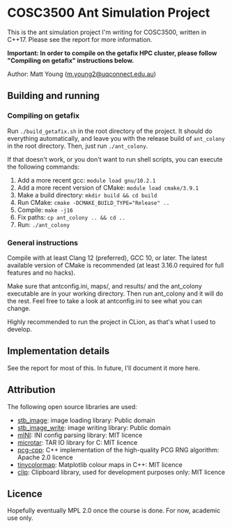 # COSC3500 Ant Simulation Project
This is the ant simulation project I'm writing for COSC3500, written in C++17. Please see the report
for more information.

**Important: In order to compile on the getafix HPC cluster, please follow "Compiling on getafix" 
instructions below.**

Author: Matt Young (m.young2@uqconnect.edu.au)

## Building and running
### Compiling on getafix
Run `./build_getafix.sh` in the root directory of the project. It should do everything automatically,
and leave you with the release build of `ant_colony` in the root directory. Then, just run `./ant_colony`.

If that doesn't work, or you don't want to run shell scripts, you can execute the following commands:

1. Add a more recent gcc: `module load gnu/10.2.1`
2. Add a more recent version of CMake: `module load cmake/3.9.1`
3. Make a build directory: `mkdir build && cd build`
4. Run CMake: `cmake -DCMAKE_BUILD_TYPE="Release" ..`
5. Compile: `make -j16`
6. Fix paths: `cp ant_colony .. && cd ..`
7. Run: `./ant_colony`

### General instructions
Compile with at least Clang 12 (preferred), GCC 10, or later. The latest available version of CMake
is recommended (at least 3.16.0 required for full features and no hacks).

Make sure that antconfig.ini, maps/, and results/ and the ant_colony executable are in your working
directory. Then run ant_colony and it will do the rest. Feel free to take a look at antconfig.ini
to see what you can change.

Highly recommended to run the project in CLion, as that's what I used to develop.

## Implementation details
See the report for most of this. In future, I'll document it more here.

## Attribution
The following open source libraries are used:

- [stb_image](https://github.com/nothings/stb/blob/master/stb_image.h): image loading library: Public domain
- [stb_image_write](https://github.com/nothings/stb/blob/master/stb_image_write.h): image writing library: Public domain
- [mINI](https://github.com/pulzed/mINI): INI config parsing library: MIT licence
- [microtar](https://github.com/rxi/microtar): TAR IO library for C: MIT licence
- [pcg-cpp](https://github.com/imneme/pcg-cpp): C++ implementation of the high-quality PCG RNG algorithm: Apache 2.0 licence
- [tinycolormap](https://github.com/yuki-koyama/tinycolormap): Matplotlib colour maps in C++: MIT licence
- [clip](https://github.com/dacap/clip): Clipboard library, used for development purposes only: MIT licence

## Licence
Hopefully eventually MPL 2.0 once the course is done. For now, academic use only.
